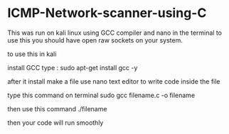 # ICMP-Network-scanner-using-C

This was run on kali linux using GCC compiler and nano in the terminal 
to use this you should have open raw sockets on your system.

to use this in kali 

install GCC 
type : sudo apt-get install gcc -y

after it install make a file
use nano text editor to write code inside the file

type this command on terminal
sudo gcc filename.c -o filename

then use this command
./filename 

then your code will run smoothly
